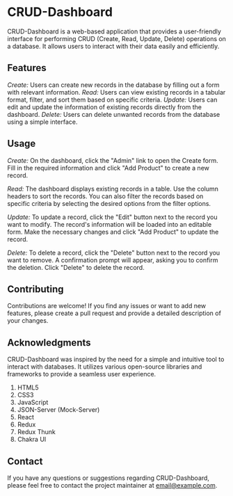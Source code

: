 # CRUD-Dashboard

CRUD-Dashboard is a web-based application that provides a user-friendly interface for performing CRUD (Create, Read, Update, Delete) operations on a database. It allows users to interact with their data easily and efficiently.

## Features
_Create:_ Users can create new records in the database by filling out a form with relevant information.
_Read:_ Users can view existing records in a tabular format, filter, and sort them based on specific criteria.
_Update:_ Users can edit and update the information of existing records directly from the dashboard.
_Delete:_ Users can delete unwanted records from the database using a simple interface.

## Usage
_Create:_ On the dashboard, click the "Admin" link to open the Create form. Fill in the required information and click "Add Product" to create a new record.

_Read:_ The dashboard displays existing records in a table. Use the column headers to sort the records. You can also filter the records based on specific criteria by selecting the desired options from the filter options.

_Update:_ To update a record, click the "Edit" button next to the record you want to modify. The record's information will be loaded into an editable form. Make the necessary changes and click "Add Product" to update the record.

_Delete:_ To delete a record, click the "Delete" button next to the record you want to remove. A confirmation prompt will appear, asking you to confirm the deletion. Click "Delete" to delete the record.

## Contributing
Contributions are welcome! If you find any issues or want to add new features, please create a pull request and provide a detailed description of your changes.

## Acknowledgments
CRUD-Dashboard was inspired by the need for a simple and intuitive tool to interact with databases. It utilizes various open-source libraries and frameworks to provide a seamless user experience.

1. HTML5
2. CSS3
3. JavaScript
4. JSON-Server (Mock-Server)
5. React
6. Redux
7. Redux Thunk
8. Chakra UI
   
## Contact
If you have any questions or suggestions regarding CRUD-Dashboard, please feel free to contact the project maintainer at email@example.com.
